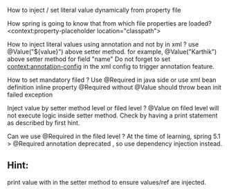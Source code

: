 
How to inject / set literal value dynamically from property file
    
How spring is going to know that from which file properties are loaded?
    <context:property-placeholder location="classpath"> 

How to inject literal values using annotation and not by <property> in xml ?
    use @Value("${value}") above setter method. for example, @Value("Karthik") above setter method for field "name"
    Do not forget to set <context:annotation-config> in the xml config to trigger annotation feature. 

How to set mandatory filed ?
    Use @Required in java side or use xml bean definition inline property
    @Required without @Value should throw bean init failed exception

Inject value by setter method level or filed level ?
    @Value on filed level will not execute logic inside setter method. Check by having a print statement as described by first hint. 

Can we use @Required in the filed level ?
    At the time of learning, spring 5.1 >  @Required annotation deprecated , so use dependency injection instead.

## Hint:
print value with in the setter method to ensure values/ref are injected. 



